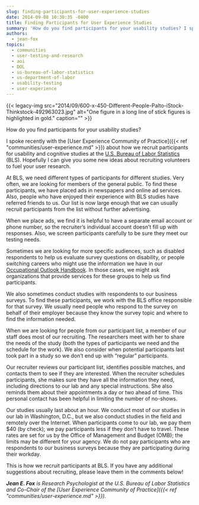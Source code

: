 ```yaml
---
slug: finding-participants-for-user-experience-studies
date: 2014-09-08 10:30:35 -0400
title: Finding Participants for User Experience Studies
summary: 'How do you find participants for your usability studies? I spoke recently with the User Experience Community of Practice about how we recruit participants for usability and cognitive studies at the U.S. Bureau of Labor Statistics (BLS). Hopefully I can give you some new ideas about recruiting volunteers to fuel your user research. At BLS, we'
authors:
  - jean-fox
topics:
  - communities
  - user-testing-and-research
  - aoi
  - DOL
  - us-bureau-of-labor-statistics
  - us-department-of-labor
  - usability-testing
  - user-experience
---
```


{{< legacy-img src="2014/09/600-x-450-Different-People-Palto-iStock-Thinkstock-492963023.jpg" alt="One figure in a long line of stick figures is highlighted in gold." caption="" >}} 

How do you find participants for your usability studies?

I spoke recently with the [User Experience Community of Practice]({{< ref "communities/user-experience.md" >}}) about how we recruit participants for usability and cognitive studies at the [U.S. Bureau of Labor Statistics](http://www.bls.gov/home.htm) (BLS). Hopefully I can give you some new ideas about recruiting volunteers to fuel your user research.

At BLS, we need different types of participants for different studies. Very often, we are looking for members of the general public. To find these participants, we have placed ads in newspapers and online ad services. Also, people who have enjoyed their experience with BLS studies have referred friends to us. Our list is now large enough that we can usually recruit participants from the list without further advertising.

When we place ads, we find it is helpful to have a separate email account or phone number, so the recruiter’s individual account doesn’t fill up with responses. Also, we screen participants carefully to be sure they meet our testing needs.

Sometimes we are looking for more specific audiences, such as disabled respondents to help us evaluate survey questions on disability, or people switching careers who might use the information we have in our [Occupational Outlook Handbook](http://www.bls.gov/ooh/). In those cases, we might ask organizations that provide services for these groups to help us find participants.

We also sometimes conduct studies with respondents to our business surveys. To find these participants, we work with the BLS office responsible for that survey. We usually need people who respond to the survey on behalf of their employer because they know the survey topic and where to find the information needed.

When we are looking for people from our participant list, a member of our staff does most of our recruiting. The researchers meet with her to share the needs of the study (both the types of participants we need and the schedule for the work). We also consider when potential participants last took part in a study so we don’t end up with “regular” participants.

Our recruiter reviews our participant list, identifies possible matches, and contacts them to see if they are interested. When the recruiter schedules participants, she makes sure they have all the information they need, including directions to our lab and any special instructions. She also reminds them about their appointments a day or two ahead of time. This personal contact has been helpful in limiting the number of no-shows.

Our studies usually last about an hour. We conduct most of our studies in our lab in Washington, D.C., but we also conduct studies in the field and remotely over the Internet. When participants come to our lab, we pay them $40 (by check); we pay participants less if they don’t have to travel. These rates are set for us by the Office of Management and Budget (OMB); the limits may be different for your agency. We do not pay participants who are respondents to our business surveys because they are participating during their workday.

This is how we recruit participants at BLS. If you have any additional suggestions about recruiting, please leave them in the comments below!

_**Jean E. Fox** is Research Psychologist at the U.S. Bureau of Labor Statistics and Co-Chair of the [User Experience Community of Practice]({{< ref "communities/user-experience.md" >}})._

 